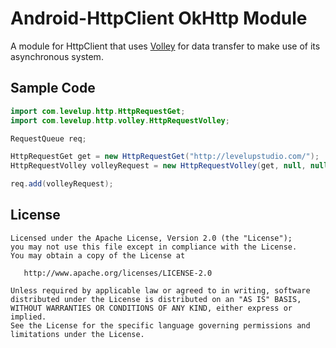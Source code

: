 Android-HttpClient OkHttp Module
================================

A module for HttpClient that uses [Volley][1] for data transfer to make use of its asynchronous system.

Sample Code
-----------

```java
import com.levelup.http.HttpRequestGet;
import com.levelup.http.volley.HttpRequestVolley;

RequestQueue req;

HttpRequestGet get = new HttpRequestGet("http://levelupstudio.com/");
HttpRequestVolley volleyRequest = new HttpRequestVolley(get, null, null);

req.add(volleyRequest);
```

License
-------

    Licensed under the Apache License, Version 2.0 (the "License");
    you may not use this file except in compliance with the License.
    You may obtain a copy of the License at

       http://www.apache.org/licenses/LICENSE-2.0

    Unless required by applicable law or agreed to in writing, software
    distributed under the License is distributed on an "AS IS" BASIS,
    WITHOUT WARRANTIES OR CONDITIONS OF ANY KIND, either express or implied.
    See the License for the specific language governing permissions and
    limitations under the License.

[1]: https://android.googlesource.com/platform/frameworks/volley/
